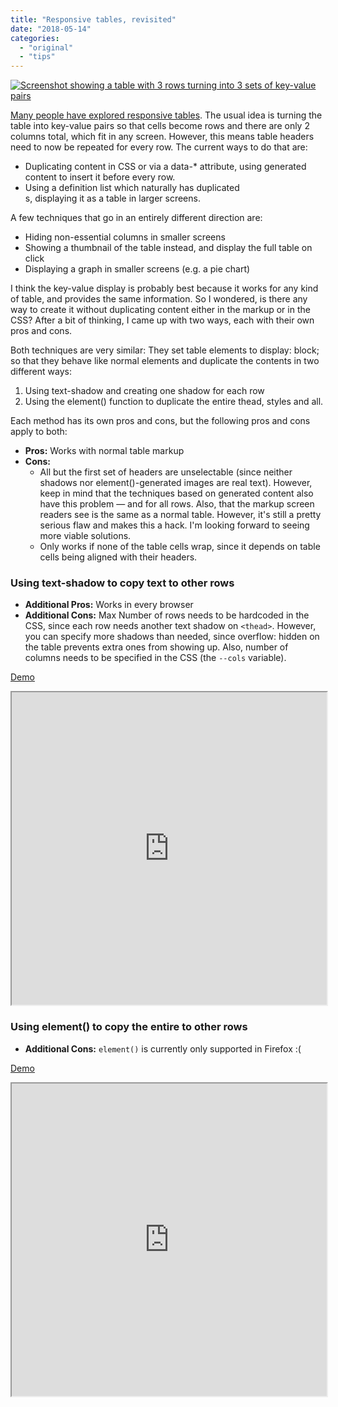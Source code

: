 ```yaml
---
title: "Responsive tables, revisited"
date: "2018-05-14"
categories:
  - "original"
  - "tips"
---
```


[![Screenshot showing a table with 3 rows turning into 3 sets of key-value pairs](images/Screen-Shot-2018-05-14-at-17.54.45-copy-1024x595.png)](images/Screen-Shot-2018-05-14-at-17.54.45-copy.png)

[Many people have explored responsive tables](https://css-tricks.com/responsive-data-tables/). The usual idea is turning the table into key-value pairs so that cells become rows and there are only 2 columns total, which fit in any screen. However, this means table headers need to now be repeated for every row. The current ways to do that are:

- Duplicating content in CSS or via a data-\* attribute, using generated content to insert it before every row.
- Using a definition list which naturally has duplicated <dt>s, displaying it as a table in larger screens.

A few techniques that go in an entirely different direction are:

- Hiding non-essential columns in smaller screens
- Showing a thumbnail of the table instead, and display the full table on click
- Displaying a graph in smaller screens (e.g. a pie chart)

I think the key-value display is probably best because it works for any kind of table, and provides the same information. So I wondered, is there any way to create it without duplicating content either in the markup or in the CSS? After a bit of thinking, I came up with two ways, each with their own pros and cons.

Both techniques are very similar: They set table elements to display: block; so that they behave like normal elements and duplicate the <thead> contents in two different ways:

1. Using text-shadow and creating one shadow for each row
2. Using the element() function to duplicate the entire thead, styles and all.

Each method has its own pros and cons, but the following pros and cons apply to both:

- **Pros:** Works with normal table markup
- **Cons:**
    - All but the first set of headers are unselectable (since neither shadows nor element()-generated images are real text). However, keep in mind that the techniques based on generated content also have this problem — and for all rows. Also, that the markup screen readers see is the same as a normal table. However, it's still a pretty serious flaw and makes this a hack. I'm looking forward to seeing more viable solutions.
    - Only works if none of the table cells wrap, since it depends on table cells being aligned with their headers.

### Using text-shadow to copy text to other rows

- **Additional Pros:** Works in every browser
- **Additional Cons:** Max Number of rows needs to be hardcoded in the CSS, since each row needs another text shadow on `<thead>`. However, you can specify more shadows than needed, since overflow: hidden on the table prevents extra ones from showing up. Also, number of columns needs to be specified in the CSS (the `--cols` variable).

[Demo](https://dabblet.com/gist/969a4aa9d53bf6893d72acd422b2e9a8)

<iframe src="https://dabblet.com/gist/969a4aa9d53bf6893d72acd422b2e9a8" width="100%" height="500px"></iframe>

### Using element() to copy the entire <thead> to other rows

- **Additional Cons:** `element()` is currently only supported in Firefox :(

[Demo](https://dabblet.com/gist/9bce82d186095d4d9b19a469085e9cb3)

<iframe src="https://dabblet.com/gist/9bce82d186095d4d9b19a469085e9cb3" width="100%" height="500px"></iframe>
